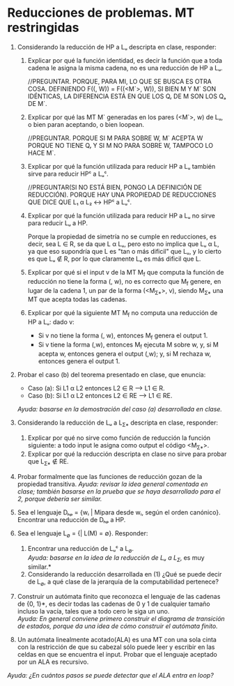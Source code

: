 # Reducciones de problemas. MT restringidas

1. Considerando la reducción de HP a Lᵤ descripta en clase, responder:
    1. Explicar por qué la función identidad, es decir la función que a toda cadena le asigna la misma cadena, no es una reducción de HP a Lᵤ.

        //PREGUNTAR. PORQUE, PARA MI, LO QUE SE BUSCA ES OTRA COSA. DEFINIENDO F((<M>, W)) = F((<M\`>, W)), SI BIEN M Y M\` SON IDÉNTICAS, LA DIFERENCIA ESTÁ EN QUE LOS Qᵣ DE M SON LOS Qₐ DE M\`.

    2. Explicar por qué las MT M\` generadas en los pares (<M\`>, w) de Lᵤ, o bien paran aceptando, o bien loopean.

        //PREGUNTAR. PORQUE SI M PARA SOBRE W, M\` ACEPTA W PORQUE NO TIENE Qᵣ Y SI M NO PARA SOBRE W, TAMPOCO LO HACE M`.

    3. Explicar por qué la función utilizada para reducir HP a Lᵤ también sirve para reducir HPᶜ a Lᵤᶜ.

        //PREGUNTAR(SI NO ESTÁ BIEN, PONGO LA DEFINICIÓN DE REDUCCIÓN). PORQUE HAY UNA PROPIEDAD DE REDUCCIONES QUE DICE QUE L₁ α L₂ ↔ HPᶜ a Lᵤᶜ.

    4. Explicar por qué la función utilizada para reducir HP a Lᵤ no sirve para reducir Lᵤ a HP.

        Porque la propiedad de simetría no se cumple en reducciones, es decir, sea L ∈ R, se da que L α Lᵤ, pero esto no implica que Lᵤ α L, ya que eso supondría que L es "tan o más dificil" que Lᵤ, y lo cierto es que Lᵤ ∉ R, por lo que claramente Lᵤ es más dificil que L.

    5. Explicar por qué si el input v de la MT M<sub>f</sub> que computa la función de reducción no tiene la forma (<M>, w), no es correcto que M<sub>f</sub> genere, en lugar de la cadena 1, un par de la forma (<M<sub>Ʃ*</sub>>, v), siendo M<sub>Ʃ*</sub> una MT que acepta todas las cadenas.
    6. Explicar por qué la siguiente MT M<sub>f</sub> no computa una reducción de HP a Lᵤ: dado v:
        * Si v no tiene la forma (<M>, w), entonces M<sub>f</sub> genera el output 1.
        * Si v tiene la forma (<M>,w), entonces M<sub>f</sub> ejecuta M sobre w, y, si M acepta w, entonces genera el output (<M>,w); y, si M rechaza w, entonces genera el output 1.

2. Probar el caso (b) del teorema presentado en clase, que enuncia:
    * Caso (a): Si L1 α L2 entonces L2 ∈ R ⟶ L1 ∈ R.
    * Caso (b): Si L1 α L2 entonces L2 ∈ RE ⟶ L1 ∈ RE.

    *Ayuda: basarse en la demostración del caso (a) desarrollada en clase.*

3. Considerando la reducción de Lᵤ a L<sub>Ʃ*</sub> descripta en clase, responder:
    1. Explicar por qué no sirve como función de reducción la función siguiente: a todo input le asigna como output el código <M<sub>Ʃ*</sub>>.
    2. Explicar por qué la reducción descripta en clase no sirve para probar que L<sub>Ʃ*</sub> ∉ RE.

4. Probar formalmente que las funciones de reducción gozan de la propiedad transitiva.
*Ayuda: revisar la idea general comentada en clase; también basarse en la prueba que se haya desarrollado para el 2, porque debería ser similar.*

5. Sea el lenguaje Dₕₚ = {wᵢ | Mipara desde wᵢ, según el orden canónico}. Encontrar una reducción de Dₕₚ a HP.

6. Sea el lenguaje L<sub>∅</sub> = {<M>| L(M) = ∅}. Responder:
    1. Encontrar una reducción de Lᵤᶜ a L<sub>∅</sub>.  
    *Ayuda: basarse en la idea de la reducción de Lᵤ a L<sub>Ʃ*</sub>, es muy similar.*
    2. Considerando la reducción desarrollada en (1) ¿Qué se puede decir de L<sub>∅</sub>, a qué clase de la jerarquía de la computabilidad pertenece?

7. Construir un autómata finito que reconozca el lenguaje de las cadenas de {0, 1}*, es decir todas las cadenas de 0 y 1 de cualquier tamaño incluso la vacía, tales que a todo cero le siga un uno.  
*Ayuda: En general conviene primero construir el diagrama de transición de estados, porque da una idea de cómo construir el autómata finito.*

8. Un autómata linealmente acotado(ALA) es una MT con una sola cinta con la restricción de que su cabezal sólo puede leer y escribir en las celdas en que se encuentra el input. Probar que el lenguaje aceptado por un ALA es recursivo.

*Ayuda: ¿En cuántos pasos se puede detectar que el ALA entra en loop?*